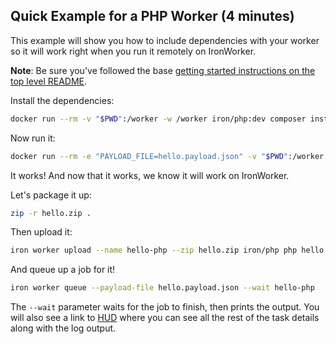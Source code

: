 ## Quick Example for a PHP Worker (4 minutes)

This example will show you how to include dependencies with your worker so it will work right when you run it
remotely on IronWorker.

**Note**: Be sure you've followed the base [getting started instructions on the top level README](https://github.com/iron-io/dockerworker).

Install the dependencies:

```sh
docker run --rm -v "$PWD":/worker -w /worker iron/php:dev composer install
```

Now run it:

```sh
docker run --rm -e "PAYLOAD_FILE=hello.payload.json" -v "$PWD":/worker -w /worker iron/php php hello.php
```

It works! And now that it works, we know it will work on IronWorker.

Let's package it up:

```sh
zip -r hello.zip .
```

Then upload it:

```sh
iron worker upload --name hello-php --zip hello.zip iron/php php hello.php
```

And queue up a job for it!

```sh
iron worker queue --payload-file hello.payload.json --wait hello-php
```

The `--wait` parameter waits for the job to finish, then prints the output.
You will also see a link to [HUD](http://hud.iron.io) where you can see all the rest of the task details along with the log output.
